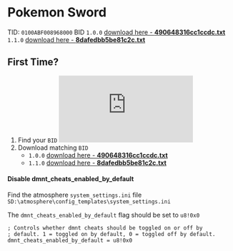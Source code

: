 # **Pokemon Sword**
TID: `0100ABF008968000`
BID
`1.0.0` [download here - **490648316cc1ccdc.txt**](https://github.com/nullptrerror/Pokemon/blob/master/0100abf008968000/cheats/490648316cc1ccdc.txt)
`1.1.0` [download here - **8dafedbb5be81c2c.txt**](https://github.com/nullptrerror/Pokemon/blob/master/0100abf008968000/cheats/8dafedbb5be81c2c.txt)

## First Time?
 1. Find your `BID`
![Picture of Edizon displaying BID](https://gbatemp.net/proxy.php?image=https%3A%2F%2Fi.ibb.co%2FvvbXCgM%2F2020050917302300-DB1426-D1-DFD034027-CECDE9-C2-DD914-B8-1.png&hash=8a2ef517f3a5ff5b5141004ff108fb3f)
2. Download matching `BID`
    * `1.0.0` [download here - **490648316cc1ccdc.txt**](https://github.com/nullptrerror/Pokemon/blob/master/0100abf008968000/cheats/490648316cc1ccdc.txt)
    * `1.1.0` [download here - **8dafedbb5be81c2c.txt**](https://github.com/nullptrerror/Pokemon/blob/master/0100abf008968000/cheats/8dafedbb5be81c2c.txt)


#### Disable **dmnt_cheats_enabled_by_default**

Find the atmosphere `system_settings.ini` file `SD:\atmosphere\config_templates\system_settings.ini`

The `dmnt_cheats_enabled_by_default` flag should be set to `u8!0x0`
```
; Controls whether dmnt cheats should be toggled on or off by
; default. 1 = toggled on by default, 0 = toggled off by default.
dmnt_cheats_enabled_by_default = u8!0x0
```
